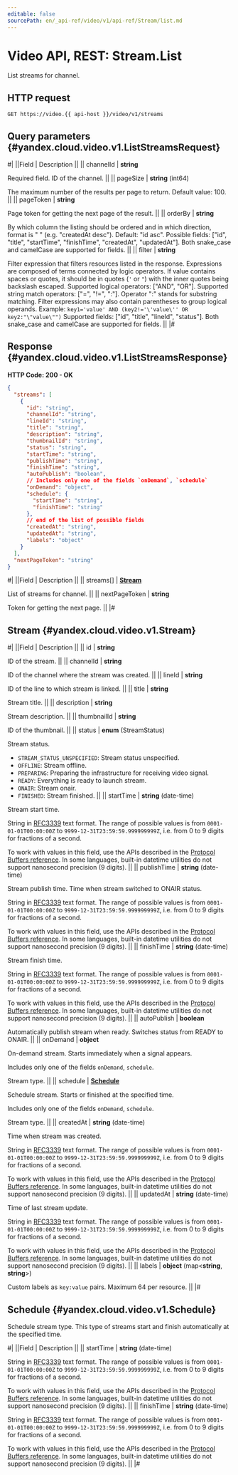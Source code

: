 ```yaml
---
editable: false
sourcePath: en/_api-ref/video/v1/api-ref/Stream/list.md
---
```


# Video API, REST: Stream.List

List streams for channel.

## HTTP request

```
GET https://video.{{ api-host }}/video/v1/streams
```

## Query parameters {#yandex.cloud.video.v1.ListStreamsRequest}

#|
||Field | Description ||
|| channelId | **string**

Required field. ID of the channel. ||
|| pageSize | **string** (int64)

The maximum number of the results per page to return.
Default value: 100. ||
|| pageToken | **string**

Page token for getting the next page of the result. ||
|| orderBy | **string**

By which column the listing should be ordered and in which direction,
format is "<field> <order>" (e.g. "createdAt desc").
Default: "id asc".
Possible fields: ["id", "title", "startTime", "finishTime", "createdAt", "updatedAt"].
Both snake_case and camelCase are supported for fields. ||
|| filter | **string**

Filter expression that filters resources listed in the response.
Expressions are composed of terms connected by logic operators.
If value contains spaces or quotes,
it should be in quotes (`'` or `"`) with the inner quotes being backslash escaped.
Supported logical operators: ["AND", "OR"].
Supported string match operators: ["=", "!=", ":"].
Operator ":" stands for substring matching.
Filter expressions may also contain parentheses to group logical operands.
Example: `key1='value' AND (key2!='\'value\'' OR key2:"\"value\"")`
Supported fields: ["id", "title", "lineId", "status"].
Both snake_case and camelCase are supported for fields. ||
|#

## Response {#yandex.cloud.video.v1.ListStreamsResponse}

**HTTP Code: 200 - OK**

```json
{
  "streams": [
    {
      "id": "string",
      "channelId": "string",
      "lineId": "string",
      "title": "string",
      "description": "string",
      "thumbnailId": "string",
      "status": "string",
      "startTime": "string",
      "publishTime": "string",
      "finishTime": "string",
      "autoPublish": "boolean",
      // Includes only one of the fields `onDemand`, `schedule`
      "onDemand": "object",
      "schedule": {
        "startTime": "string",
        "finishTime": "string"
      },
      // end of the list of possible fields
      "createdAt": "string",
      "updatedAt": "string",
      "labels": "object"
    }
  ],
  "nextPageToken": "string"
}
```

#|
||Field | Description ||
|| streams[] | **[Stream](#yandex.cloud.video.v1.Stream)**

List of streams for channel. ||
|| nextPageToken | **string**

Token for getting the next page. ||
|#

## Stream {#yandex.cloud.video.v1.Stream}

#|
||Field | Description ||
|| id | **string**

ID of the stream. ||
|| channelId | **string**

ID of the channel where the stream was created. ||
|| lineId | **string**

ID of the line to which stream is linked. ||
|| title | **string**

Stream title. ||
|| description | **string**

Stream description. ||
|| thumbnailId | **string**

ID of the thumbnail. ||
|| status | **enum** (StreamStatus)

Stream status.

- `STREAM_STATUS_UNSPECIFIED`: Stream status unspecified.
- `OFFLINE`: Stream offline.
- `PREPARING`: Preparing the infrastructure for receiving video signal.
- `READY`: Everything is ready to launch stream.
- `ONAIR`: Stream onair.
- `FINISHED`: Stream finished. ||
|| startTime | **string** (date-time)

Stream start time.

String in [RFC3339](https://www.ietf.org/rfc/rfc3339.txt) text format. The range of possible values is from
`0001-01-01T00:00:00Z` to `9999-12-31T23:59:59.999999999Z`, i.e. from 0 to 9 digits for fractions of a second.

To work with values in this field, use the APIs described in the
[Protocol Buffers reference](https://developers.google.com/protocol-buffers/docs/reference/overview).
In some languages, built-in datetime utilities do not support nanosecond precision (9 digits). ||
|| publishTime | **string** (date-time)

Stream publish time. Time when stream switched to ONAIR status.

String in [RFC3339](https://www.ietf.org/rfc/rfc3339.txt) text format. The range of possible values is from
`0001-01-01T00:00:00Z` to `9999-12-31T23:59:59.999999999Z`, i.e. from 0 to 9 digits for fractions of a second.

To work with values in this field, use the APIs described in the
[Protocol Buffers reference](https://developers.google.com/protocol-buffers/docs/reference/overview).
In some languages, built-in datetime utilities do not support nanosecond precision (9 digits). ||
|| finishTime | **string** (date-time)

Stream finish time.

String in [RFC3339](https://www.ietf.org/rfc/rfc3339.txt) text format. The range of possible values is from
`0001-01-01T00:00:00Z` to `9999-12-31T23:59:59.999999999Z`, i.e. from 0 to 9 digits for fractions of a second.

To work with values in this field, use the APIs described in the
[Protocol Buffers reference](https://developers.google.com/protocol-buffers/docs/reference/overview).
In some languages, built-in datetime utilities do not support nanosecond precision (9 digits). ||
|| autoPublish | **boolean**

Automatically publish stream when ready.
Switches status from READY to ONAIR. ||
|| onDemand | **object**

On-demand stream. Starts immediately when a signal appears.

Includes only one of the fields `onDemand`, `schedule`.

Stream type. ||
|| schedule | **[Schedule](#yandex.cloud.video.v1.Schedule)**

Schedule stream. Starts or finished at the specified time.

Includes only one of the fields `onDemand`, `schedule`.

Stream type. ||
|| createdAt | **string** (date-time)

Time when stream was created.

String in [RFC3339](https://www.ietf.org/rfc/rfc3339.txt) text format. The range of possible values is from
`0001-01-01T00:00:00Z` to `9999-12-31T23:59:59.999999999Z`, i.e. from 0 to 9 digits for fractions of a second.

To work with values in this field, use the APIs described in the
[Protocol Buffers reference](https://developers.google.com/protocol-buffers/docs/reference/overview).
In some languages, built-in datetime utilities do not support nanosecond precision (9 digits). ||
|| updatedAt | **string** (date-time)

Time of last stream update.

String in [RFC3339](https://www.ietf.org/rfc/rfc3339.txt) text format. The range of possible values is from
`0001-01-01T00:00:00Z` to `9999-12-31T23:59:59.999999999Z`, i.e. from 0 to 9 digits for fractions of a second.

To work with values in this field, use the APIs described in the
[Protocol Buffers reference](https://developers.google.com/protocol-buffers/docs/reference/overview).
In some languages, built-in datetime utilities do not support nanosecond precision (9 digits). ||
|| labels | **object** (map<**string**, **string**>)

Custom labels as `` key:value `` pairs. Maximum 64 per resource. ||
|#

## Schedule {#yandex.cloud.video.v1.Schedule}

Schedule stream type.
This type of streams start and finish automatically at the specified time.

#|
||Field | Description ||
|| startTime | **string** (date-time)

String in [RFC3339](https://www.ietf.org/rfc/rfc3339.txt) text format. The range of possible values is from
`0001-01-01T00:00:00Z` to `9999-12-31T23:59:59.999999999Z`, i.e. from 0 to 9 digits for fractions of a second.

To work with values in this field, use the APIs described in the
[Protocol Buffers reference](https://developers.google.com/protocol-buffers/docs/reference/overview).
In some languages, built-in datetime utilities do not support nanosecond precision (9 digits). ||
|| finishTime | **string** (date-time)

String in [RFC3339](https://www.ietf.org/rfc/rfc3339.txt) text format. The range of possible values is from
`0001-01-01T00:00:00Z` to `9999-12-31T23:59:59.999999999Z`, i.e. from 0 to 9 digits for fractions of a second.

To work with values in this field, use the APIs described in the
[Protocol Buffers reference](https://developers.google.com/protocol-buffers/docs/reference/overview).
In some languages, built-in datetime utilities do not support nanosecond precision (9 digits). ||
|#